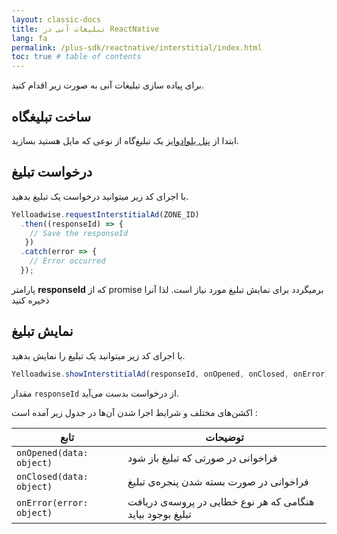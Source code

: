 ```yaml
---
layout: classic-docs
title: تبلیغات آنی در ReactNative
lang: fa
permalink: /plus-sdk/reactnative/interstitial/index.html
toc: true # table of contents
---
```


برای پیاده سازی تبلیغات آنی به صورت زیر اقدام کنید.


## ساخت تبلیغگاه
ابتدا از [پنل یلوادوایز](https://dashboard.irancell.ir/) یک تبلیغ‌گاه از نوعی که مایل هستید بسازید.


## درخواست تبلیغ
با اجرای کد زیر میتوانید درخواست یک تبلیغ بدهید.

```javascript
Yelloadwise.requestInterstitialAd(ZONE_ID)
  .then((responseId) => {
    // Save the responseId
   })
  .catch(error => {
    // Error occurred
  });
```

پارامتر
**responseId**
که از promise برمیگردد برای نمایش تبلیغ مورد نیاز است. لذا آنرا ذخیره کنید


## نمایش تبلیغ
با اجرای کد زیر میتوانید یک تبلیغ را نمایش بدهید.

```javascript
Yelloadwise.showInterstitialAd(responseId, onOpened, onClosed, onError);
```

مقدار
`responseId`
از درخواست بدست می‌آید.

اکشن‌های مختلف و شرایط اجرا شدن آن‌ها در جدول زیر آمده است :

| تابع | توضیحات |
| - | - |
| `onOpened(data: object)` | فراخوانی در صورتی که تبلیغ باز شود |
| `onClosed(data: object)` | فراخوانی در صورت بسته شدن پنجره‌ی تبلیغ |
| `onError(error: object)` | هنگامی که هر نوع خطایی در پروسه‌ی دریافت تبلیغ بوجود بیاید |
